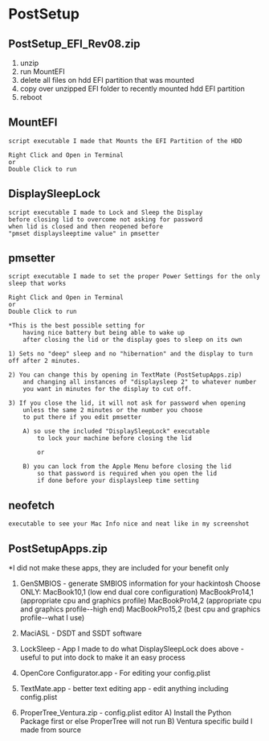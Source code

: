 # PostSetup

## PostSetup_EFI_Rev08.zip

1) unzip
2) run MountEFI
3) delete all files on hdd EFI partition that was mounted
4) copy over unzipped EFI folder to recently mounted hdd EFI partition
5) reboot

## MountEFI
    script executable I made that Mounts the EFI Partition of the HDD
    
	Right Click and Open in Terminal
	or
	Double Click to run

## DisplaySleepLock 
    script executable I made to Lock and Sleep the Display 
    before closing lid to overcome not asking for password 
    when lid is closed and then reopened before 
    "pmset displaysleeptime value" in pmsetter

## pmsetter 
    script executable I made to set the proper Power Settings for the only sleep that works
    
	Right Click and Open in Terminal
	or
	Double Click to run

	*This is the best possible setting for 
        having nice battery but being able to wake up 
        after closing the lid or the display goes to sleep on its own
	
	1) Sets no "deep" sleep and no "hibernation" and the display to turn off after 2 minutes.
    
	2) You can change this by opening in TextMate (PostSetupApps.zip) 
        and changing all instances of "displaysleep 2" to whatever number 
        you want in minutes for the display to cut off.
    
	3) If you close the lid, it will not ask for password when opening 
        unless the same 2 minutes or the number you choose 
        to put there if you edit pmsetter
    
		A) so use the included "DisplaySleepLock" executable 
            to lock your machine before closing the lid 
        
            or 
        
		B) you can lock from the Apple Menu before closing the lid 
            so that password is required when you open the lid 
            if done before your displaysleep time setting

## neofetch 
    executable to see your Mac Info nice and neat like in my screenshot

## PostSetupApps.zip

*I did not make these apps, they are included for your benefit only

1) GenSMBIOS - generate SMBIOS information for your hackintosh
	Choose ONLY:
	MacBook10,1 (low end dual core configuration) 
	MacBookPro14,1 (appropriate cpu and graphics profile) 
	MacBookPro14,2 (appropriate cpu and graphics profile--high end) 
	MacBookPro15,2 (best cpu and graphics profile--what I use)

2) MaciASL - DSDT and SSDT software

3) LockSleep - App I made to do what DisplaySleepLock does above - useful to put into dock to make it an easy process

4) OpenCore Configurator.app - For editing your config.plist

5) TextMate.app - better text editing app - edit anything including config.plist

6) ProperTree_Ventura.zip - config.plist editor
	A) Install the Python Package first or else ProperTree will not run
	B) Ventura specific build I made from source


